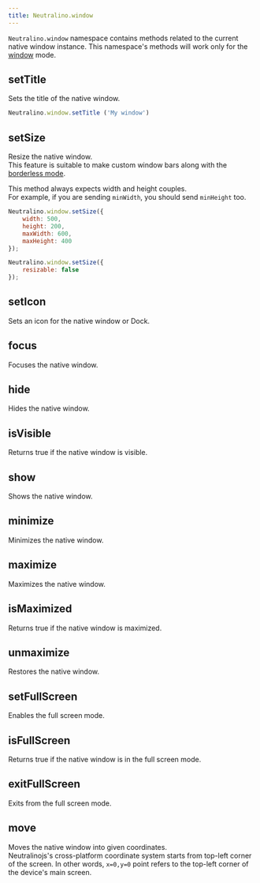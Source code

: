 ```yaml
---
title: Neutralino.window
---
```


`Neutralino.window` namespace contains methods related to the current native window instance.
This namespace's methods will work only for the [window](https://neutralino.js.org/docs/configuration/modes#window) mode.


## setTitle

Sets the title of the native window.

```js
Neutralino.window.setTitle ('My window')
```

## setSize

Resize the native window. \
This feature is suitable to make custom window bars along with the [borderless mode](https://neutralino.js.org/docs/configuration/neutralino.config.json#modeswindowborderless-boolean).

This method always expects width and height couples. \
For example, if you are sending `minWidth`, you should send `minHeight` too.
```js
Neutralino.window.setSize({
    width: 500,
    height: 200,
    maxWidth: 600,
    maxHeight: 400
});
```

```js
Neutralino.window.setSize({
    resizable: false
});
```


## setIcon

Sets an icon for the native window or Dock.

## focus

Focuses the native window.

## hide

Hides the native window.

## isVisible

Returns true if the native window is visible.

## show

Shows the native window.

## minimize

Minimizes the native window.

## maximize

Maximizes the native window.

## isMaximized

Returns true if the native window is maximized.

## unmaximize

Restores the native window.

## setFullScreen

Enables the full screen mode.

## isFullScreen

Returns true if the native window is in the full screen mode.

## exitFullScreen

Exits from the full screen mode.

## move

Moves the native window into given coordinates. \
Neutralinojs's cross-platform coordinate system starts from top-left corner of the screen.
In other words, `x=0,y=0` point refers to the top-left corner of the device's main screen.

